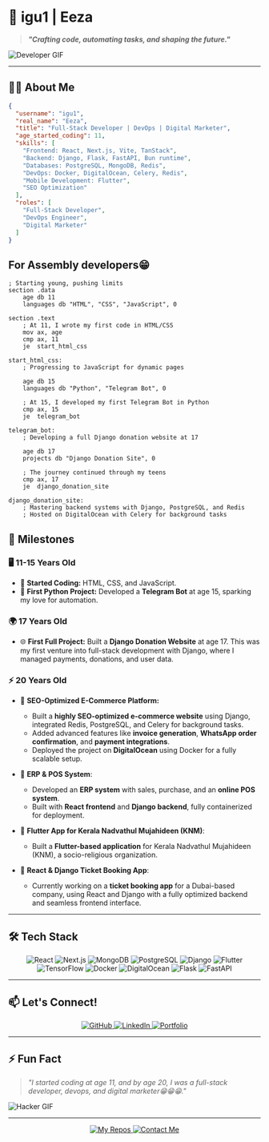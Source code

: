# 👾 igu1 | Eeza

> **_"Crafting code, automating tasks, and shaping the future."_**

![Developer GIF](https://media.giphy.com/media/VTtANKl0beDFQRLDTh/giphy.gif)

---

## 🧑‍💻 About Me

```json
{
  "username": "igu1",
  "real_name": "Eeza",
  "title": "Full-Stack Developer | DevOps | Digital Marketer",
  "age_started_coding": 11,
  "skills": [
    "Frontend: React, Next.js, Vite, TanStack",
    "Backend: Django, Flask, FastAPI, Bun runtime",
    "Databases: PostgreSQL, MongoDB, Redis",
    "DevOps: Docker, DigitalOcean, Celery, Redis",
    "Mobile Development: Flutter",
    "SEO Optimization"
  ],
  "roles": [
    "Full-Stack Developer",
    "DevOps Engineer",
    "Digital Marketer"
  ]
}
```
## For Assembly developers😁
```assembly
; Starting young, pushing limits
section .data
    age db 11
    languages db "HTML", "CSS", "JavaScript", 0

section .text
    ; At 11, I wrote my first code in HTML/CSS
    mov ax, age
    cmp ax, 11
    je  start_html_css

start_html_css:
    ; Progressing to JavaScript for dynamic pages

    age db 15
    languages db "Python", "Telegram Bot", 0

    ; At 15, I developed my first Telegram Bot in Python
    cmp ax, 15
    je  telegram_bot

telegram_bot:
    ; Developing a full Django donation website at 17

    age db 17
    projects db "Django Donation Site", 0

    ; The journey continued through my teens
    cmp ax, 17
    je  django_donation_site

django_donation_site:
    ; Mastering backend systems with Django, PostgreSQL, and Redis
    ; Hosted on DigitalOcean with Celery for background tasks
```

## 📜 Milestones

### 🖥️ 11-15 Years Old
- 🚀 **Started Coding:** HTML, CSS, and JavaScript.
- 🐍 **First Python Project:** Developed a **Telegram Bot** at age 15, sparking my love for automation.

### 🌍 17 Years Old
- 🌐 **First Full Project:** Built a **Django Donation Website** at age 17. This was my first venture into full-stack development with Django, where I managed payments, donations, and user data.

### ⚡ 20 Years Old
- 🛒 **SEO-Optimized E-Commerce Platform:**
  - Built a **highly SEO-optimized e-commerce website** using Django, integrated Redis, PostgreSQL, and Celery for background tasks.
  - Added advanced features like **invoice generation**, **WhatsApp order confirmation**, and **payment integrations**.
  - Deployed the project on **DigitalOcean** using Docker for a fully scalable setup.

- 🔧 **ERP & POS System**:
  - Developed an **ERP system** with sales, purchase, and an **online POS system**.
  - Built with **React frontend** and **Django backend**, fully containerized for deployment.

- 📱 **Flutter App for Kerala Nadvathul Mujahideen (KNM)**:
  - Built a **Flutter-based application** for Kerala Nadvathul Mujahideen (KNM), a socio-religious organization.

- 🎫 **React & Django Ticket Booking App**:
  - Currently working on a **ticket booking app** for a Dubai-based company, using React and Django with a fully optimized backend and seamless frontend interface.

---

## 🛠️ Tech Stack

<div align="center">
  <img src="https://img.shields.io/badge/React-%2320232a.svg?style=for-the-badge&logo=react&logoColor=%2361DAFB" alt="React" />
  <img src="https://img.shields.io/badge/Next.js-%23000000.svg?style=for-the-badge&logo=nextdotjs&logoColor=white" alt="Next.js" />
  <img src="https://img.shields.io/badge/MongoDB-%2347A248.svg?style=for-the-badge&logo=mongodb&logoColor=white" alt="MongoDB" />
  <img src="https://img.shields.io/badge/PostgreSQL-%23336791.svg?style=for-the-badge&logo=postgresql&logoColor=white" alt="PostgreSQL" />
  <img src="https://img.shields.io/badge/Django-%23092E20.svg?style=for-the-badge&logo=django&logoColor=white" alt="Django" />
  <img src="https://img.shields.io/badge/Flutter-%2302569B.svg?style=for-the-badge&logo=flutter&logoColor=white" alt="Flutter" />
  <img src="https://img.shields.io/badge/TensorFlow-%23FF6F00.svg?style=for-the-badge&logo=tensorflow&logoColor=white" alt="TensorFlow" />
  <img src="https://img.shields.io/badge/Docker-%230db7ed.svg?style=for-the-badge&logo=docker&logoColor=white" alt="Docker" />
  <img src="https://img.shields.io/badge/DigitalOcean-%230167ff.svg?style=for-the-badge&logo=digitalocean&logoColor=white" alt="DigitalOcean" />
  <img src="https://img.shields.io/badge/Flask-%23000000.svg?style=for-the-badge&logo=flask&logoColor=white" alt="Flask" />
  <img src="https://img.shields.io/badge/FastAPI-%23009688.svg?style=for-the-badge&logo=fastapi&logoColor=white" alt="FastAPI" />
</div>

---

## 📫 Let's Connect!

<div align="center">
  <a href="https://github.com/igu1">
    <img src="https://img.shields.io/badge/GitHub-%23121011.svg?style=for-the-badge&logo=github&logoColor=white" alt="GitHub" />
  </a>
  <a href="https://linkedin.com/in/your-link-here">
    <img src="https://img.shields.io/badge/LinkedIn-%230077B5.svg?style=for-the-badge&logo=linkedin&logoColor=white" alt="LinkedIn" />
  </a>
  <a href="https://yourportfolio.com">
    <img src="https://img.shields.io/badge/Portfolio-%23000000.svg?style=for-the-badge&logo=firefox&logoColor=white" alt="Portfolio" />
  </a>
</div>

---

## ⚡ Fun Fact

> _"I started coding at age 11, and by age 20, I was a full-stack developer, devops, and digital marketer😁😁😁."_  

![Hacker GIF](https://media.giphy.com/media/xUA7aZeLE2e0P7Znz2/giphy.gif)

---

<div align="center">
  <a href="https://github.com/igu1?tab=repositories">
    <img src="https://img.shields.io/badge/-My%20Repositories-%23121011.svg?style=for-the-badge&logo=github&logoColor=white" alt="My Repos" />
  </a>
  <a href="mailto:your-email@example.com">
    <img src="https://img.shields.io/badge/-Contact%20Me-%23D14836.svg?style=for-the-badge&logo=gmail&logoColor=white" alt="Contact Me" />
  </a>
</div>
